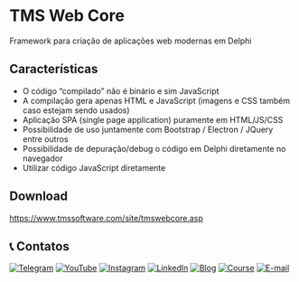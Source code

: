 # TMS Web Core

Framework para criação de aplicações web modernas em Delphi

## Características

- O código “compilado” não é binário e sim JavaScript
- A compilação gera apenas HTML e JavaScript (imagens e CSS também caso estejam sendo usados)
- Aplicação SPA (single page application) puramente em HTML/JS/CSS
- Possibilidade de uso juntamente com Bootstrap / Electron / JQuery entre outros
- Possibilidade de depuração/debug o código em Delphi diretamente no navegador
- Utilizar código JavaScript diretamente

## Download

https://www.tmssoftware.com/site/tmswebcore.asp


## 📞 Contatos

[![Telegram](https://img.shields.io/badge/Telegram-Join-blue?logo=telegram)](https://t.me/Code4Delphi)
[![YouTube](https://img.shields.io/badge/YouTube-Join-red?logo=youtube&logoColor=red)](https://www.youtube.com/@code4delphi)
[![Instagram](https://img.shields.io/badge/Intagram-Follow-red?logo=instagram&logoColor=pink)](https://www.instagram.com/code4delphi/)
[![LinkedIn](https://img.shields.io/badge/LinkedIn-Connect-blue)](https://www.linkedin.com/in/cesar-cardoso-dev)
[![Blog](https://img.shields.io/badge/Blog-Code4Delphi-F00?logo=delphi)](https://code4delphi.com.br/blog/)
[![Course](https://img.shields.io/badge/Course-Delphi-F00?logo=delphi)](https://go.hotmart.com/U81331747Y?dp=1)
[![E-mail](https://img.shields.io/badge/E--mail-Send-yellowgreen?logo=maildotru&logoColor=yellowgreen)](mailto:contato@code4delphi.com.br)

